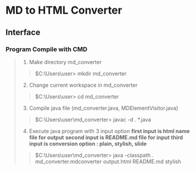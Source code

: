 MD to HTML Converter
====================
Interface
---------
### Program Compile with **CMD**
> 1. Make directory md_converter
>> $C:\Users\user> mkdir md_converter
> 2. Change current workspace in md_converter
>> $C:\Users\user> cd md_converter
> 3. Compile java file (md_converter.java, MDElementVisitor.java)
>> $C:\Users\user\md_converter> javac -d . *.java
> 4. Execute java program with 3 input option
>   **first input is html name file for output**
>   **second input is README.md file for input**
>   **third input is conversion option : plain, stylish, slide**
>> $C:\Users\user\md_converter> java -classpath . md_converter.mdconverter output.html README.md stylish
